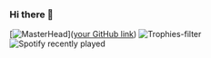 ### Hi there 👋

<!--
**hugdesousa/hugdesousa** is a ✨ _special_ ✨ repository because its `README.md` (this file) appears on your GitHub profile.

Here are some ideas to get you started:

- 🔭 I’m currently working on ...
- 🌱 I’m currently learning ...
- 👯 I’m looking to collaborate on ...
- 🤔 I’m looking for help with ...
- 💬 Ask me about ...
- 📫 How to reach me: ...
- 😄 Pronouns: ...
- ⚡ Fun fact: ...
-->

<!-- Get those stats up buddy
[![Hugo's GitHub stats](https://github-readme-stats.vercel.app/api?username=hugdesousa)](https://github.com/hugdesousa/github-readme-stats&theme=gruvbox)
[![Top Langs](https://github-readme-stats.vercel.app/api/top-langs/?username=hugdesousa)](https://github.com/hugdesousa/github-readme-stats&theme=gruvbox)
[![Hugo's WakaTime stats](https://github-readme-stats.vercel.app/api/wakatime?username=hugdesousa)](https://github.com/hugdesousa/github-readme-stats)
<a href="https://github.com/hugdesousa/github-readme-stats">
  <img align="center" src="https://github-readme-stats.vercel.app/api/pin/?username=hugdesousa&repo=github-readme-stats" />
</a>
<a href="https://github.com/hugdesousa/convoychat">
  <img align="center" src="https://github-readme-stats.vercel.app/api/pin/?username=hugdesousa&repo=convoychat" />
</a>
-->


[![MasterHead](![banner](https://github.com/hugdesousa/hugdesousa/assets/91154639/1f547b56-7945-4669-8b29-b7162550ef64))]([your GitHub link](https://github.com/hugdesousa))
![Trophies-filter](https://github-profile-trophy.vercel.app/?username=hugdesousa&rank=-UNKNOWN&row=1&column=3&theme=gruvbox&margin-w=15)
![Spotify recently played](https://spotify-recently-played-readme.vercel.app/api?user=rb1c5x1dhrhxvatbn5000xjwm&count=3)

